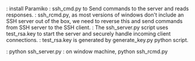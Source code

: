 : install Paramiko
: ssh_cmd.py to Send commands to the server and reads responses.
: ssh_rcmd.py, as most versions of windows don't include an SSH server out of the box, we need to reverse this and send commands from SSH server to the SSH client.
: The ssh_server.py script uses test_rsa.key to start the server and securely handle incoming client connections.
: test_rsa.key is generated by generate_key.py python script.

: python ssh_server.py
: on window machine, python ssh_rcmd.py